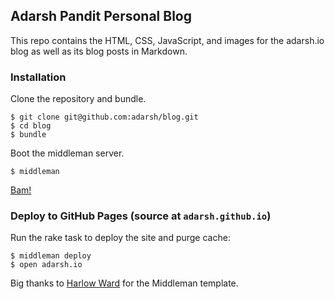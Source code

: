 ## Adarsh Pandit Personal Blog

This repo contains the HTML, CSS, JavaScript, and images for the adarsh.io
blog as well as its blog posts in Markdown.

### Installation

Clone the repository and bundle.

    $ git clone git@github.com:adarsh/blog.git
    $ cd blog
    $ bundle

Boot the middleman server.

    $ middleman

[Bam!](http://0.0.0.0:4567)


### Deploy to GitHub Pages (source at `adarsh.github.io`)

Run the rake task to deploy the site and purge cache:

    $ middleman deploy
    $ open adarsh.io

Big thanks to [Harlow Ward](https://github.com/harlow) for the Middleman template.
